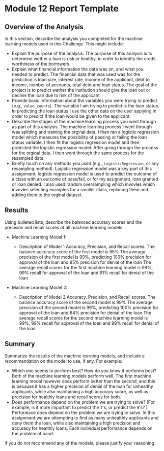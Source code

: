 # Module 12 Report Template

## Overview of the Analysis

In this section, describe the analysis you completed for the machine learning models used in this Challenge. This might include:

* Explain the purpose of the analysis. 
The purpose of this analysis is to determine wether a loan is risk or healthy, in order to identify the credit worthiness of the borrowers.
* Explain what financial information the data was on, and what you needed to predict.
The financial data that was used was for the prediction is loan size, interest rate, income of the applicant, debt to income, number of accounts, total debt and loan status. The goal of the project is to predict wether the institution should give the loan out or decline the loan due to risk of the applicant
* Provide basic information about the variables you were trying to predict (e.g., `value_counts`).
The variable I am trying to predict is the loan status. In predicting the loan status I use the other data on the user applying in order to predict if the loan would be given to the applicant.
* Describe the stages of the machine learning process you went through as part of this analysis.
The machine learning process I went through was splitting and training the orginal data, I then ran a logistic regression model which measures the possibility of passing or failing the loan status variable. I then fit the logistic regression model and then predicted the logistic regression model. After going through the process for the orginal data, I then went through the same process for the resampled data. 
* Briefly touch on any methods you used (e.g., `LogisticRegression`, or any resampling method).
Logistic regression model was a key part of this assignment, logistic regression model is used to predict the outcome of a class with an outcome of pass/fail, or for my assignment, loan granted or loan denied. I also used random oversampling which invovles which invovles selecting examples for a smaller class, replacing them and adding them to the orginal dataset. 
## Results

Using bulleted lists, describe the balanced accuracy scores and the precision and recall scores of all machine learning models.

* Machine Learning Model 1:
  * Description of Model 1 Accuracy, Precision, and Recall scores.
The balance accuracy score of the first model is 95%
The average precision of the first model is 99%, predicting 100% precision for approval of the loan and 85% precision for denial of the loan
The average recall scores for the first machine learning model is 99%, 99% recall for approval of the loan and 91% recall for denial of the loan

* Machine Learning Model 2:
  * Description of Model 2 Accuracy, Precision, and Recall scores.
The balance accuracy score of the second model is 99%
The average precision of the second model is 99%, predicting 100% precision for approval of the loan and 84% precision for denial of the loan
The average recall scores for the second machine learning model is 99%, 99% recall for approval of the loan and 99% recall for denial of the loan
## Summary

Summarize the results of the machine learning models, and include a recommendation on the model to use, if any. For example:
* Which one seems to perform best? How do you know it performs best?
Both of the machine learning models perform well. The first machine learning model however does perform better than the second, and this is because it has a higher precision of denial of the loan for unhealthy applicants, while also maintaining a high accuracy score, as well as precision for healthly loans and recall scores for both. 
* Does performance depend on the problem we are trying to solve? (For example, is it more important to predict the `1`'s, or predict the `0`'s? )
Performace does depend on the problem we are trying to solve. In this assignment we are attempting to find as many unhealthly applicants and deny them the loan, while also maintaining a high precision and accuracy for healthly loans. Each individual performance depends on the problem at hand.

If you do not recommend any of the models, please justify your reasoning.
